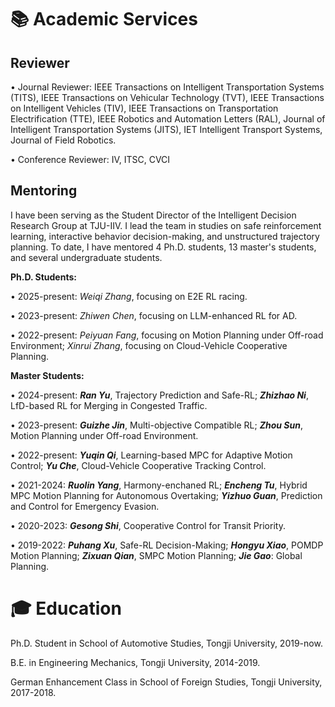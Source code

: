 # 📚 Academic Services 
## **Reviewer**
• Journal Reviewer: IEEE Transactions on Intelligent Transportation Systems (TITS), IEEE Transactions on Vehicular Technology (TVT), IEEE Transactions on Intelligent Vehicles (TIV), IEEE Transactions on Transportation Electrification (TTE), IEEE Robotics and Automation Letters (RAL), Journal of Intelligent Transportation Systems (JITS), IET Intelligent Transport Systems, Journal of Field Robotics.

• Conference Reviewer: IV, ITSC, CVCI

## **Mentoring**
I have been serving as the Student Director of the Intelligent Decision Research Group at TJU-IIV. I lead the team in studies on safe reinforcement learning, interactive behavior decision-making, and unstructured trajectory planning. To date, I have mentored 4 Ph.D. students, 13 master's students, and several undergraduate students.

**Ph.D. Students:**

• 2025-present: *Weiqi Zhang*, focusing on E2E RL racing.

• 2023-present: *Zhiwen Chen*, focusing on LLM-enhanced RL for AD.

• 2022-present: *Peiyuan Fang*, focusing on Motion Planning under Off-road Environment; *Xinrui Zhang*, focusing on Cloud-Vehicle Cooperative Planning.

**Master Students:**

• 2024-present: ***Ran Yu***, Trajectory Prediction and Safe-RL; ***Zhizhao Ni***, LfD-based RL for Merging in Congested Traffic.

• 2023-present: ***Guizhe Jin***, Multi-objective Compatible RL; ***Zhou Sun***, Motion Planning under Off-road Environment.

• 2022-present: ***Yuqin Qi***, Learning-based MPC for Adaptive Motion Control; ***Yu Che***, Cloud-Vehicle Cooperative Tracking Control.

• 2021-2024: ***Ruolin Yang***, Harmony-enchaned RL; ***Encheng Tu***, Hybrid MPC Motion Planning for Autonomous Overtaking; ***Yizhuo Guan***, Prediction and Control for Emergency Evasion.

• 2020-2023: ***Gesong Shi***, Cooperative Control for Transit Priority.

• 2019-2022: ***Puhang Xu***, Safe-RL Decision-Making; ***Hongyu Xiao***, POMDP Motion Planning; ***Zixuan Qian***, SMPC Motion Planning; ***Jie Gao***: Global Planning.

# 🎓 Education
Ph.D. Student in School of Automotive Studies, Tongji University, 2019-now.

B.E. in Engineering Mechanics, Tongji University, 2014-2019.

German Enhancement Class in School of Foreign Studies, Tongji University, 2017-2018.

